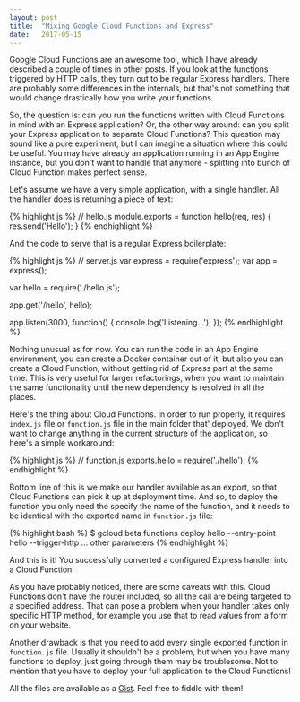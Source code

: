 ```yaml
---
layout: post
title:  "Mixing Google Cloud Functions and Express"
date:   2017-05-15
---
```


Google Cloud Functions are an awesome tool, which I have already described a couple of times in other posts. If you look at the functions triggered by HTTP calls, they turn out to be regular Express handlers. There are probably some differences in the internals, but that's not something that would change drastically how you write your functions.

So, the question is: can you run the functions written with Cloud Functions in mind with an Express application? Or, the other way around: can you split your Express application to separate Cloud Functions? This question may sound like a pure experiment, but I can imagine a situation where this could be useful. You may have already an application running in an App Engine instance, but you don't want to handle that anymore - splitting into bunch of Cloud Function makes perfect sense.

Let's assume we have a very simple application, with a single handler. All the handler does is returning a piece of text:

{% highlight js %}
// hello.js
module.exports = function hello(req, res) {
    res.send('Hello');
}
{% endhighlight %}

And the code to serve that is a regular Express boilerplate: 

{% highlight js %}
// server.js
var express = require('express');
var app = express();

var hello = require('./hello.js');

app.get('/hello', hello);

app.listen(3000, function() {
    console.log('Listening...');
});
{% endhighlight %}

Nothing unusual as for now. You can run the code in an App Engine environment, you can create a Docker container out of it, but also you can create a Cloud Function, without getting rid of Express part at the same time. This is very useful for larger refactorings, when you want to maintain the same functionality until the new dependency is resolved in all the places.

Here's the thing about Cloud Functions. In order to run properly, it requires `index.js` file or `function.js` file in the main folder that' deployed. We don't want to change anything in the current structure of the application, so here's a simple workaround:

{% highlight js %}
// function.js
exports.hello = require('./hello');
{% endhighlight %}

Bottom line of this is we make our handler available as an export, so that Cloud Functions can pick it up at deployment time. And so, to deploy the function you only need the specify the name of the function, and it needs to be identical with the exported name in `function.js` file:

{% highlight bash %}
$ gcloud beta functions deploy hello 
	--entry-point hello 
	--trigger-http 
	... other parameters
{% endhighlight %}

And this is it! You successfully converted a configured Express handler into a Cloud Function!

As you have probably noticed, there are some caveats with this. Cloud Functions don't have the router included, so all the call are being targeted to a specified address. That can pose a problem when your handler takes only specific HTTP method, for example you use that to read values from a form on your website. 

Another drawback is that you need to add every single exported function in `function.js` file. Usually it shouldn't be a problem, but when you have many functions to deploy, just going through them may be troublesome. Not to mention that you have to deploy your full application to the Cloud Functions!

All the files are available as a [Gist](https://gist.github.com/mhaligowski/d01fe1d6da0e7c5da586c95f5f4efaf4). Feel free to fiddle with them!
